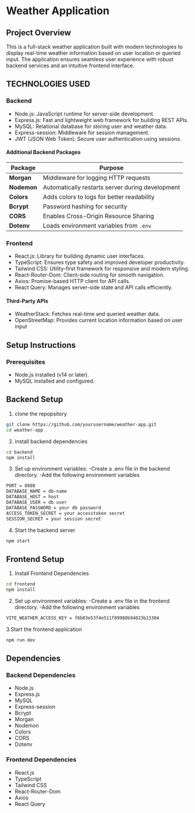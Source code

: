 # **Weather Application**

## **Project Overview**

This is a full-stack weather application built with modern technologies to display real-time weather information based on user location or queried input. The application ensures seamless user experience with robust backend services and an intuitive frontend interface.

## **TECHNOLOGIES USED**

### Backend

- Node.js: JavaScript runtime for server-side development.
- Express.js: Fast and lightweight web framework for building REST APIs.
- MySQL: Relational database for storing user and weather data.
- Express-session: Middleware for session management.
- JWT (JSON Web Token): Secure user authentication using sessions.

#### Additional Backend Packages

| **Package** | **Purpose**                                      |
| ----------- | ------------------------------------------------ |
| **Morgan**  | Middleware for logging HTTP requests             |
| **Nodemon** | Automatically restarts server during development |
| **Colors**  | Adds colors to logs for better readability       |
| **Bcrypt**  | Password hashing for security                    |
| **CORS**    | Enables Cross-Origin Resource Sharing            |
| **Dotenv**  | Loads environment variables from `.env`          |

### Frontend

- React.js: Library for building dynamic user interfaces.
- TypeScript: Ensures type safety and improved developer productivity.
- Tailwind CSS: Utility-first framework for responsive and modern styling.
- React-Router-Dom: Client-side routing for smooth navigation.
- Axios: Promise-based HTTP client for API calls.
- React Query: Manages server-side state and API calls efficiently.

#### Third-Party APIs

- WeatherStack: Fetches real-time and queried weather data.
- OpenStreetMap: Provides current location information based on user input

## Setup Instructions

### Prerequisites

- Node.js installed (v14 or later).
- MySQL installed and configured.

## Backend Setup

1. clone the repopsitory

```bash
git clone https://github.com/yourusername/weather-app.git
cd weather-app
```

2. install backend dependencies

```bash
cd backend
npm install
```

3. Set up environment variables:
   -Create a .env file in the backend directory.
   -Add the following environment variables

```bash
PORT = 8080
DATABASE_NAME = db-name
DATABASE_HOST = host
DATABASE_USER = db user
DATABASE_PASSWORD = your db password
ACCESS_TOKEN_SECRET = your accesstoken secret
SESSION_SECRET = your session secret
```

4. Start the backend server

```bash
npm start
```

## Frontend Setup

1. Install Frontend Dependencies

```bash
cd frontend
npm install
```

2. Set up environment variables:
   -Create a .env file in the frontend directory.
   -Add the following environment variables

```bash
VITE_WEATHER_ACCESS_KEY = f6b83e53f4e511f89988b94023b13304
```

3.Start the frontend application

```bash
npm run dev
```

## Dependencies

### Backend Dependencies

- Node.js
- Express.js
- MySQL
- Express-session
- Bcrypt
- Morgan
- Nodemon
- Colors
- CORS
- Dotenv

### Frontend Dependencies

- React.js
- TypeScript
- Tailwind CSS
- React-Router-Dom
- Axios
- React Query
